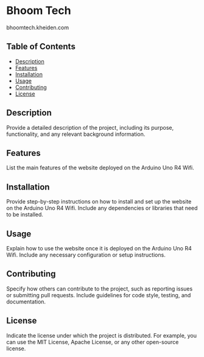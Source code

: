 # Bhoom Tech

bhoomtech.kheiden.com

## Table of Contents

- [Description](#description)
- [Features](#features)
- [Installation](#installation)
- [Usage](#usage)
- [Contributing](#contributing)
- [License](#license)

## Description

Provide a detailed description of the project, including its purpose, functionality, and any relevant background information.

## Features

List the main features of the website deployed on the Arduino Uno R4 Wifi.

## Installation

Provide step-by-step instructions on how to install and set up the website on the Arduino Uno R4 Wifi. Include any dependencies or libraries that need to be installed.

## Usage

Explain how to use the website once it is deployed on the Arduino Uno R4 Wifi. Include any necessary configuration or setup instructions.

## Contributing

Specify how others can contribute to the project, such as reporting issues or submitting pull requests. Include guidelines for code style, testing, and documentation.

## License

Indicate the license under which the project is distributed. For example, you can use the MIT License, Apache License, or any other open-source license.
